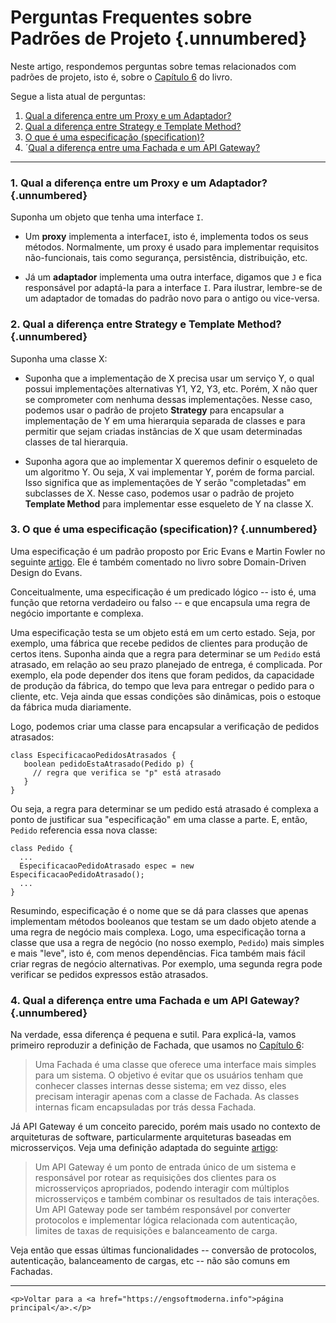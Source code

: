 

# Perguntas Frequentes sobre Padrões de Projeto {.unnumbered}

Neste artigo, respondemos perguntas sobre temas relacionados com padrões
de projeto, isto é, sobre o [Capítulo 6](https://engsoftmoderna.info/cap6.html) do livro. 

Segue a lista atual de perguntas:

1. [Qual a diferença entre um Proxy e um Adaptador?](#qual-a-diferen%C3%A7a-entre-um-proxy-e-um-adaptador)
2. [Qual a diferença entre Strategy e Template Method?](#qual-a-diferen%C3%A7a-entre-strategy-e-template-method)
3. [O que é uma especificação (specification)?](#o-que-%C3%A9-uma-especifica%C3%A7%C3%A3o-specification)
4. ´[Qual a diferença entre uma Fachada e um API Gateway?](#qual-a-diferen%C3%A7a-entre-uma-fachada-e-um-api-gateway)

* * * 


### 1. Qual a diferença entre um Proxy e um Adaptador? {.unnumbered}

Suponha um objeto que tenha uma interface `I`. 

* Um **proxy** implementa a interface`I`, isto é, implementa todos 
os seus métodos. Normalmente, um proxy é usado para implementar 
requisitos não-funcionais, tais como segurança, persistência, 
distribuição, etc.

* Já um **adaptador** implementa uma outra interface, digamos que `J` e 
fica responsável por adaptá-la para a interface `I`. Para ilustrar, 
lembre-se de um adaptador de tomadas do padrão novo para o antigo 
ou vice-versa.

### 2. Qual a diferença entre Strategy e Template Method? {.unnumbered}

Suponha uma classe X:

* Suponha que a implementação de X precisa usar um serviço Y,
o qual possui implementações alternativas Y1, Y2, Y3, etc. Porém, X não 
quer se comprometer com nenhuma dessas implementações. Nesse caso, 
podemos usar o padrão de projeto **Strategy** para encapsular a 
implementação de Y em uma hierarquia separada de classes e para permitir 
que sejam criadas instâncias de X que usam determinadas classes de 
tal hierarquia.

* Suponha agora que ao implementar X queremos definir o esqueleto
de um algoritmo Y. Ou seja, X vai implementar Y, porém de forma 
parcial. Isso significa que as implementações de Y serão "completadas" 
em subclasses de X. Nesse caso, podemos usar o padrão de projeto 
**Template Method** para implementar esse esqueleto de Y na classe X.


### 3. O que é uma especificação (specification)? {.unnumbered}

Uma especificação é um padrão proposto por Eric Evans e 
Martin Fowler no seguinte 
[artigo](http://www.martinfowler.com/apsupp/spec.pdf). Ele é
também comentado no livro sobre Domain-Driven Design do Evans.

Conceitualmente, uma especificação é um predicado lógico
-- isto é, uma função que retorna verdadeiro ou falso -- e que 
encapsula uma regra de negócio importante e complexa.

Uma especificação testa se um objeto está em um certo estado. Seja, 
por exemplo, uma fábrica que recebe pedidos de clientes para 
produção de certos itens. Suponha ainda que a regra para determinar 
se um `Pedido` está atrasado, em relação ao seu prazo planejado de 
entrega, é complicada. Por exemplo, ela pode depender dos itens 
que foram pedidos, da capacidade de produção da fábrica,
do tempo que leva para entregar o pedido para o cliente, etc.
Veja ainda que essas condições são dinâmicas, pois o estoque
da fábrica muda diariamente.

Logo, podemos criar uma classe para encapsular 
a verificação de pedidos atrasados:

```
class EspecificacaoPedidosAtrasados {
   boolean pedidoEstaAtrasado(Pedido p) {
     // regra que verifica se "p" está atrasado  
   } 	
}
```

Ou seja, a regra para determinar se um pedido está atrasado é
complexa a ponto de justificar sua "especificação" em uma classe 
a parte. E, então, `Pedido` referencia essa nova classe:

```
class Pedido {
  ...
  EspecificacaoPedidoAtrasado espec = new EspecificacaoPedidoAtrasado();
  ...
}
```

Resumindo, especificação é o nome que se dá para classes que 
apenas implementam métodos booleanos que testam se um dado objeto
atende a uma regra de negócio mais complexa. Logo, uma especificação
torna a classe que usa a regra de negócio (no nosso exemplo, `Pedido`)
mais simples e mais "leve", isto é, com menos dependências. Fica também 
mais fácil criar regras de negócio alternativas. Por exemplo, uma 
segunda regra pode verificar se pedidos expressos estão atrasados.

### 4. Qual a diferença entre uma Fachada e um API Gateway? {.unnumbered}

Na verdade, essa diferença é pequena e sutil. Para explicá-la,
vamos primeiro reproduzir a definição de Fachada, que usamos
no [Capítulo 6](https://engsoftmoderna.info/cap6.html#fachada):

> Uma Fachada é uma classe que oferece uma interface mais 
simples para um sistema. O objetivo é evitar que os usuários 
tenham que conhecer classes internas desse sistema; em vez disso, 
eles precisam interagir apenas com a classe de Fachada. As 
classes internas ficam encapsuladas por trás dessa Fachada.

Já API Gateway é um conceito parecido, porém mais usado no 
contexto de arquiteturas de software, particularmente arquiteturas baseadas em microsserviços. Veja uma definição adaptada 
do seguinte [artigo](https://doi.org/10.5220/0006798302210232):

> Um API Gateway é um ponto de entrada único de um sistema e
responsável por rotear as requisições dos clientes para os 
microsserviços apropriados, podendo interagir com múltiplos
microsserviços e também combinar os resultados de tais interações.
Um API Gateway pode ser também responsável por converter 
protocolos e implementar lógica relacionada com autenticação, 
limites de taxas de requisições e balanceamento de carga.

Veja então que essas últimas funcionalidades -- conversão de protocolos, autenticação, balanceamento de cargas, etc
-- não são comuns em Fachadas.

* * * 

```{=html}
<p>Voltar para a <a href="https://engsoftmoderna.info">página principal</a>.</p>
```